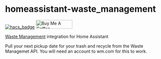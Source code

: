 # homeassistant-waste_management

[![hacs_badge](https://img.shields.io/badge/HACS-Default-41BDF5.svg?style=for-the-badge)](https://github.com/hacs/integration)
<a href="https://www.buymeacoffee.com/dcmeglio" target="_blank"><img src="https://cdn.buymeacoffee.com/buttons/default-orange.png" alt="Buy Me A Coffee" height="28" width="119"></a>

[Waste Management](https://www.wm.com) integration for Home Assistant

Pull your next pickup date for your trash and recycle from the Waste Managemet API. You will need an account to wm.com for this to work.
